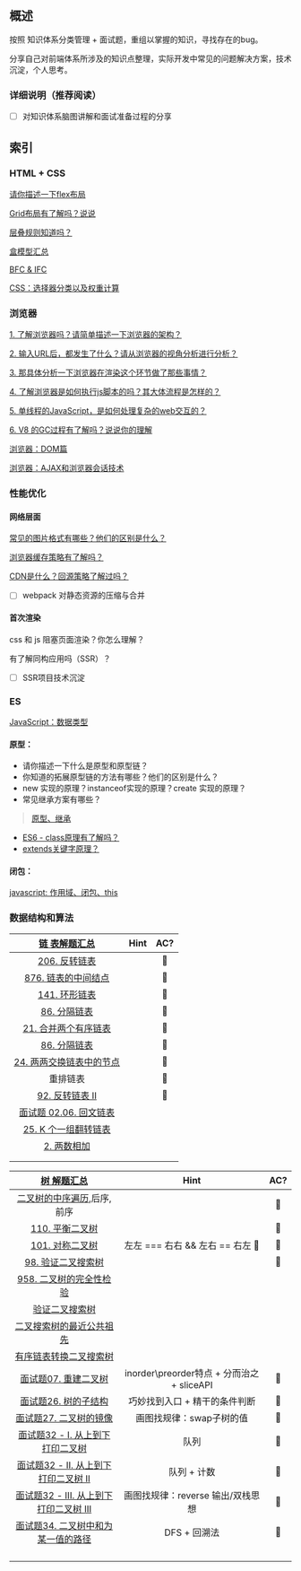 ## 概述

按照 知识体系分类管理 + 面试题，重组以掌握的知识，寻找存在的bug。



分享自己对前端体系所涉及的知识点整理，实际开发中常见的问题解决方案，技术沉淀，个人思考。

### 详细说明（推荐阅读）

* [ ] 对知识体系脑图讲解和面试准备过程的分享

## 索引

### HTML + CSS

[请你描述一下flex布局](https://github.com/sup-fiveyear/Notes/issues/19)

[Grid布局有了解吗？说说](https://github.com/sup-fiveyear/Notes/issues/22)

[层叠规则知道吗？](https://github.com/sup-fiveyear/Notes/issues/23)

[盒模型汇总](https://github.com/sup-fiveyear/Notes/issues/4)

[BFC & IFC](https://github.com/sup-fiveyear/Notes/issues/5)

[CSS：选择器分类以及权重计算](https://github.com/sup-fiveyear/Notes/issues/14)

### 浏览器

[1. 了解浏览器吗？请简单描述一下浏览器的架构？](https://github.com/sup-fiveyear/Notes/issues/15)

[2. 输入URL后，都发生了什么？请从浏览器的视角分析进行分析？ ](https://github.com/sup-fiveyear/Notes/issues/16)

[3. 那具体分析一下浏览器在渲染这个环节做了那些事情？](https://github.com/sup-fiveyear/Notes/issues/17)

[4. 了解浏览器是如何执行js脚本的吗？其大体流程是怎样的？](https://github.com/sup-fiveyear/Notes/issues/13)

[5. 单线程的JavaScript，是如何处理复杂的web交互的？](https://github.com/sup-fiveyear/Notes/issues/12)

[6. V8 的GC过程有了解吗？说说你的理解 ](https://github.com/sup-fiveyear/Notes/issues/9)

[浏览器：DOM篇](https://github.com/sup-fiveyear/Notes/issues/8)

[浏览器：AJAX和浏览器会话技术](https://github.com/sup-fiveyear/Notes/issues/11)

### 性能优化

#### 网络层面

[常见的图片格式有哪些？他们的区别是什么？](https://github.com/sup-fiveyear/Notes/issues/24)

[浏览器缓存策略有了解吗？](https://github.com/sup-fiveyear/Notes/issues/25)

[CDN是什么？回源策略了解过吗？](https://github.com/sup-fiveyear/Notes/issues/28)

* [ ] webpack 对静态资源的压缩与合并

#### 首次渲染

css 和 js 阻塞页面渲染？你怎么理解？

有了解同构应用吗（SSR）？

* [ ] SSR项目技术沉淀


### ES

[JavaScript：数据类型](https://github.com/sup-fiveyear/Notes/issues/2)

#### 原型：

- 请你描述一下什么是原型和原型链？
- 你知道的拓展原型链的方法有哪些？他们的区别是什么？
- new 实现的原理？instanceof实现的原理？create 实现的原理？
- 常见继承方案有哪些？

> [原型、继承](https://github.com/sup-fiveyear/Notes/issues/3)

- [ES6 - class原理有了解吗？](https://github.com/sup-fiveyear/Notes/issues/18)
- [extends关键字原理？](https://github.com/sup-fiveyear/Notes/issues/20)

#### 闭包：

[javascript: 作用域、闭包、this](https://github.com/sup-fiveyear/Notes/issues/6)

### 数据结构和算法

| [链 表解题汇总](https://github.com/sup-fiveyear/interview-code/tree/master/%E7%AE%97%E6%B3%95%2B%E6%95%B0%E6%8D%AE%E7%BB%93%E6%9E%84/%E9%93%BE%E8%A1%A8) | Hint | AC?  |
| :----------------------------------------------------------: | :--: | :--: |
| [206. 反转链表](https://leetcode-cn.com/problems/reverse-linked-list/) |      |  💯   |
| [876. 链表的中间结点](https://leetcode-cn.com/problems/middle-of-the-linked-list/) |      |  💯   |
| [141. 环形链表](https://leetcode-cn.com/problems/linked-list-cycle/) |      |  💯   |
| [86. 分隔链表](https://leetcode-cn.com/problems/partition-list/) |      |  💯   |
| [21. 合并两个有序链表](https://leetcode-cn.com/problems/merge-two-sorted-lists/) |      |  💯   |
| [86. 分隔链表](https://leetcode-cn.com/problems/partition-list) |      |  💯   |
| [24. 两两交换链表中的节点](https://leetcode-cn.com/problems/swap-nodes-in-pairs/) |      |  💯   |
|                           重排链表                           |      |  💯   |
| [92. 反转链表 II](https://leetcode-cn.com/problems/reverse-linked-list-ii/) |      |  💯   |
| [面试题 02.06. 回文链表](https://leetcode-cn.com/problems/palindrome-linked-list-lcci/) |      |      |
| [25. K 个一组翻转链表](https://leetcode-cn.com/problems/reverse-nodes-in-k-group/) |      |      |
| [2. 两数相加](https://leetcode-cn.com/problems/add-two-numbers/) |      |      |
|                                                              |      |      |
|                                                              |      |      |

| [树 解题汇总](https://github.com/sup-fiveyear/interview-code/tree/master/%E7%AE%97%E6%B3%95%2B%E6%95%B0%E6%8D%AE%E7%BB%93%E6%9E%84/%E6%A0%91) |                    Hint                    | AC?  |
| :----------------------------------------------------------: | :----------------------------------------: | :--: |
| [二叉树的中序遍历](https://leetcode-cn.com/problems/binary-tree-inorder-traversal),后序,前序 |                                            |  💯   |
| [110. 平衡二叉树](https://leetcode-cn.com/problems/balanced-binary-tree/) |                                            |  💯   |
| [101. 对称二叉树](https://leetcode-cn.com/problems/symmetric-tree/) |      左左 === 右右 && 左右 == 右左 👊       |  💯   |
| [98. 验证二叉搜索树](https://leetcode-cn.com/problems/validate-binary-search-tree/) |                                            |  💯   |
| [958. 二叉树的完全性检验](https://leetcode-cn.com/problems/check-completeness-of-a-binary-tree/) |                                            |      |
| [验证二叉搜索树](https://leetcode-cn.com/problems/validate-binary-search-tree) |                                            |      |
| [二叉搜索树的最近公共祖先](https://leetcode-cn.com/problems/lowest-common-ancestor-of-a-binary-search-tree) |                                            |      |
| [有序链表转换二叉搜索树](https://leetcode-cn.com/problems/convert-sorted-list-to-binary-search-tree) |                                            |      |
| [面试题07. 重建二叉树](https://leetcode-cn.com/problems/zhong-jian-er-cha-shu-lcof/) | inorder\preorder特点 + 分而治之 + sliceAPI |  💯   |
| [面试题26. 树的子结构](https://leetcode-cn.com/problems/shu-de-zi-jie-gou-lcof/) |       巧妙找到入口 + 精干的条件判断        |  💯   |
| [面试题27. 二叉树的镜像](https://leetcode-cn.com/problems/er-cha-shu-de-jing-xiang-lcof/) |          画图找规律：swap子树的值          |  💯   |
| [面试题32 - I. 从上到下打印二叉树](https://leetcode-cn.com/problems/cong-shang-dao-xia-da-yin-er-cha-shu-lcof/) |                    队列                    |  💯   |
| [面试题32 - II. 从上到下打印二叉树 II](https://leetcode-cn.com/problems/cong-shang-dao-xia-da-yin-er-cha-shu-ii-lcof/) |                队列 + 计数                 |  💯   |
| [面试题32 - III. 从上到下打印二叉树 III](https://leetcode-cn.com/problems/cong-shang-dao-xia-da-yin-er-cha-shu-iii-lcof/) |     画图找规律：reverse 输出/双栈思想      |  💯   |
| [面试题34. 二叉树中和为某一值的路径](https://leetcode-cn.com/problems/er-cha-shu-zhong-he-wei-mou-yi-zhi-de-lu-jing-lcof/) |                DFS + 回溯法                |  💯   |
|                                                              |                                            |      |
|                                                              |                                            |      |
|                                                              |                                            |      |
|                                                              |                                            |      |



